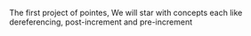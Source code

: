 The first project of pointes, We will star with concepts each like dereferencing, post-increment and pre-increment